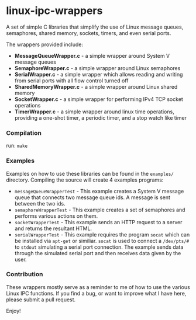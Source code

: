 # linux-ipc-wrappers
A set of simple C libraries that simplify the use of Linux message queues, semaphores, shared memory, sockets, timers, and even serial ports.

The wrappers provided include:

* **MessageQueueWrapper.c** - a simple wrapper around System V message queues
* **SemaphoreWrapper.c** - a simple wrapper around Linux semaphores
* **SerialWrapper.c** - a simple wrapper which allows reading and writing from serial ports with all flow control turned off
* **SharedMemoryWrapper.c** - a simple wrapper around Linux shared memory
* **SocketWrapper.c** - a simple wrapper for performing IPv4 TCP socket operations
* **TimerWrapper.c** - a simple wrapper around linux time operations, providing a one-shot timer, a periodic timer, and a stop watch like timer


### Compilation
run: `make`

### Examples
Examples on how to use these libraries can be found in the `examples/` directory. Compiling the source will create 4 examples programs:

* `messageQueueWrapperTest` - This example creates a System V message queue that connects two message queue ids. A message is sent between the two ids.
* `semaphoreWrapperTest` - This example creates a set of semaphores and performs various actions on them.
* `socketWrapperTest` - This example sends an HTTP request to a server and returns the resultant HTML.
* `serialWrapperTest` - This example requires the program `socat` which can be installed via `apt-get` or similiar. `socat` is used to connect a `/dev/pts/#` to `stdout` simulating a serial port connection. The example sends data through the simulated serial port and then receives data given by the user.

### Contribution
These wrappers mostly serve as a reminder to me of how to use the various Linux IPC functions. If you find a bug, or want to improve what I have here, please submit a pull request.

Enjoy!
